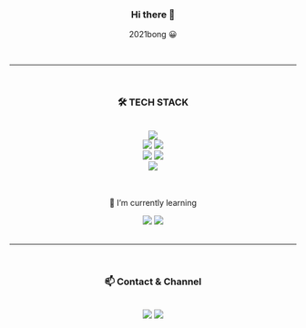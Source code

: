 <div align="center">

### Hi there 👋

2021bong 😀
<br />

</div>

<br />

------------------

<br />

<div align="center">

### 🛠 TECH STACK

<br />

<div align="center">
    <img src="https://img.shields.io/badge/HTML5-E34F26??style=flat&logo=HTML5&logoColor=white"/>
    <br />
    <img src="https://img.shields.io/badge/CSS3-1572B6??style=flat&logo=CSS3&logoColor=white"/>
    <img src="https://img.shields.io/badge/Styled Components-CC6699??style=flat&logo=styled-components&logoColor=white"/>
    <br />
    <img src="https://img.shields.io/badge/JavaScript-F7DF1E??style=flat&logo=JavaScript&logoColor=white"/>
    <img src="https://img.shields.io/badge/react-61DAFB??style=flat&logo=react&logoColor=white"/>
    <br />
      <img src="https://img.shields.io/badge/Mysql-0063B2??style=flat&logo=MySql&logoColor=white"/>
</div>
</div>

<br />

<div align='center'>
<br />

🌱 I’m currently learning

<img src="https://img.shields.io/badge/Typescript-0063B2??style=flat&logo=typescript&logoColor=white"/>
<img src="https://img.shields.io/badge/Next.js-222??style=flat&logo=Next.js&logoColor=white"/>

</div>

<br />

---------------------

<br />

<div align="center">

### 📫 Contact & Channel

<br />

<div align="center">
    <a href="2021bongwonny@gmail.com"><img src="https://img.shields.io/badge/Gmail-E50914??style=flat&logo=gmail&logoColor=white"/></a>
    <a href="https://2021bong.tistory.com/"><img src="https://img.shields.io/badge/tistory-lightgrey??style=flat&logo=tistory&logoColor=white"/></a>
</div>
</div>

<!--
**2021bong/2021bong** is a ✨ _special_ ✨ repository because its `README.md` (this file) appears on your GitHub profile.

Here are some ideas to get you started:

- 🔭 I’m currently working on ...
- 🌱 I’m currently learning ...
- 👯 I’m looking to collaborate on ...
- 🤔 I’m looking for help with ...
- 💬 Ask me about ...
- 📫 How to reach me: ...
- 😄 Pronouns: ...
- ⚡ Fun fact: ...
-->
